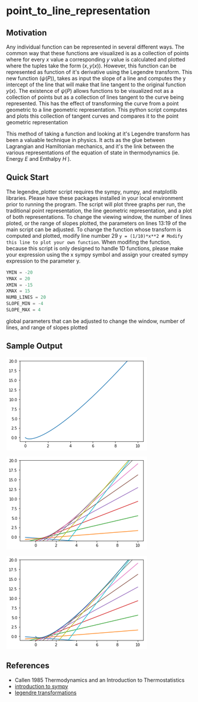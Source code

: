 # point_to_line_representation

## Motivation
Any individual function can be represented in several different ways. The common way that these functions are visualized is as a collection of points where for every $x$ value a corresponding $y$ value is calculated and plotted where the tuples take the form $(x, y(x))$. However, this function can be represented as function of it's derivative using the Legendre transform. This new function ($\psi(P)$), takes as input the slope of a line and computes the y intercept of the line that will make that line tangent to the original function $y(x)$.  The existence of $\psi(P)$ allows functions to be visualized not as a collection of points but as a collection of lines tangent to the curve being represented. This has the effect of transforming the curve from a point geometric to a line geometric representation. This python script computes and plots this collection of tangent curves and compares it to the point geometric representation

This method of taking a function and looking at it's Legendre transform has been a valuable technique in physics. It acts as the glue between Lagrangian and Hamiltonian mechanics, and it's the link between the various representations of the equation of state in thermodynamics (ie. Energy $E$ and Enthalpy $H$ ).

## Quick Start
The legendre_plotter script requires the sympy, numpy, and matplotlib libraries. Please have these packages installed in your local environment prior to running the program. The script will plot three graphs per run, the traditional point representation, the line geometric representation, and a plot of both representations. To change the viewing window, the number of lines ploted, or the range of slopes plotted, the parameters on lines 13:19 of the main script can be adjusted. To change the function whose transform is computed and plotted, modify line number 29 `y = (1/10)*x**2 # Modify this line to plot your own function`. When modifing the function, because this script is only designed to handle 1D functions, please make your expression using the x sympy symbol and assign your created sympy expression to the parameter y.  

```python
YMIN = -20
YMAX = 20
XMIN = -15
XMAX = 15
NUMB_LINES = 20
SLOPE_MIN = -4
SLOPE_MAX = 4
```
global parameters that can be adjusted to change the window, number of lines, and range of slopes plotted 

## Sample Output

![Alt text](sample/xlnx_point.png?raw=true "xln(x) point representation")

![Alt text](sample/xlnx_line.png?raw=true "xln(x) line representation")

![Alt text](sample/xlnx_point_and_line.png?raw=true "xln(x) point and line representation")

## References
- Callen 1985 Thermodynamics and an Introduction to Thermostatistics
- [introduction to sympy](https://docs.sympy.org/latest/tutorial/intro.html)
- [legendre transformations](https://en.wikipedia.org/wiki/Legendre_transformation)
